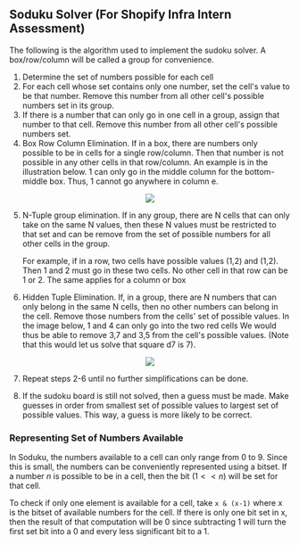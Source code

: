 ## Soduku Solver (For Shopify Infra Intern Assessment)

The following is the algorithm used to implement the sudoku solver. A box/row/column will be called a group for convenience.

1. Determine the set of numbers possible for each cell
2. For each cell whose set contains only one number, set the cell's value to be that number. Remove this number from all other cell's possible numbers set in its group.
3. If there is a number that can only go in one cell in a group, assign that number to that cell. Remove this number from all other cell's possible numbers set.
4. Box Row Column Elimination. If in a box, there are numbers only possible to be in cells for a single row/column. Then that number is not possible in any other cells in that row/column. An example is in the illustration below. 1 can only go in the middle column for the bottom-middle box. Thus, 1 cannot go anywhere in column e.
<p align="center"><image src="sudokuBoxRowElimination.png"/></p>

5. N-Tuple group elimination. If in any group, there are N cells that can only take on the same N values, then these N values must be restricted to that set and can be remove from the set of possible numbers for all other cells in the group. 

    For example, if in a row, two cells have possible values (1,2) and (1,2). Then 1 and 2 must go in these two cells. No other cell in that row can be 1 or 2. The same applies for a column or box

6. Hidden Tuple Elimination. If, in a group, there are N numbers that can only belong in the same N cells, then no other numbers can belong in the cell. Remove those numbers from the cells' set of possible values. In the image below, 1 and 4 can only go into the two red cells We would thus be able to remove 3,7 and 3,5 from the cell's possible values. (Note that this would let us solve that square d7 is 7).
<p align="center"><image src="sudokuHiddenTupleElimination.png"/></p>

7. Repeat steps 2-6 until no further simplifications can be done.

8. If the sudoku board is still not solved, then a guess must be made. Make guesses in order from smallest set of possible values to largest set of possible values. This way, a guess is more likely to be correct.

### Representing Set of Numbers Available

In Soduku, the numbers available to a cell can only range from 0 to 9. Since this is small, the numbers can be conveniently represented using a bitset. If a number $n$ is possible to be in a cell, then the bit $(1 << n)$ will be set for that cell.

To check if only one element is available for a cell, take ``x & (x-1)`` where x is the bitset of available numbers for the cell. If there is only one bit set in x, then the result of that computation will be 0 since subtracting 1 will turn the first set bit into a 0 and every less significant bit to a 1.